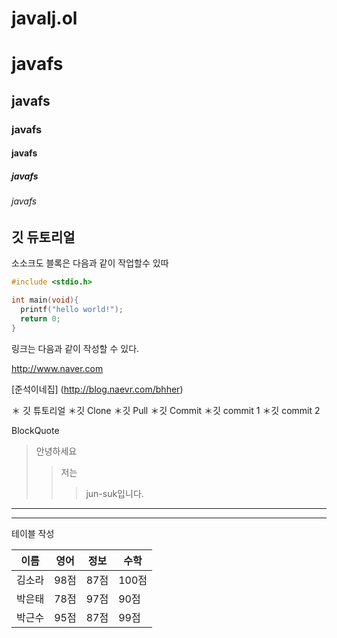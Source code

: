 # javalj.ol
# javafs
## javafs
### javafs
#### javafs
##### javafs
###### javafs

## 깃 듀토리얼

소소크도 블록은 다음과 같이 작업할수 있따

```c
#include <stdio.h>

int main(void){
  printf("hello world!");
  return 0;
}
```

링크는 다음과 같이 작성할 수 있다.

http://www.naver.com

[준석이네집] (http://blog.naevr.com/bhher)

＊ 깃 튜토리얼
  ＊깃 Clone
  ＊깃 Pull
  ＊깃 Commit
    ＊깃 commit 1
    ＊깃 commit 2


BlockQuote
> 안녕하세요
> > 저는
> > > jun-suk입니다.

---
***

테이블 작성

이름|영어|정보|수학
---|---|---|---|
김소라|98점|87점|100점|
박은태|78점|97점|90점|
박근수|95점|87점|99점|
